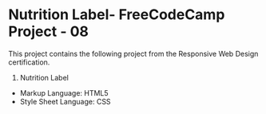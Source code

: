 # Nutrition Label- FreeCodeCamp Project - 08
This project contains the following project from the Responsive Web Design certification. 
1. Nutrition Label
- Markup Language: HTML5
- Style Sheet Language: CSS